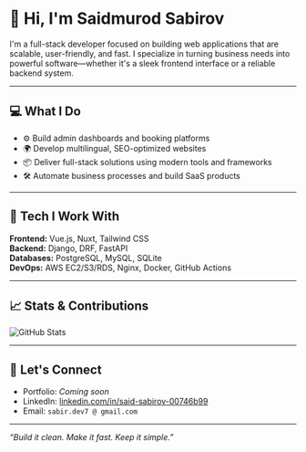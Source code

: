 # 👋 Hi, I'm Saidmurod Sabirov

I'm a full-stack developer focused on building web applications that are scalable, user-friendly, and fast. I specialize in turning business needs into powerful software—whether it's a sleek frontend interface or a reliable backend system.

---

## 💻 What I Do

- ⚙️ Build admin dashboards and booking platforms  
- 🌍 Develop multilingual, SEO-optimized websites  
- 📦 Deliver full-stack solutions using modern tools and frameworks  
- 🛠️ Automate business processes and build SaaS products

---

## 🧰 Tech I Work With

**Frontend:** Vue.js, Nuxt, Tailwind CSS  
**Backend:** Django, DRF, FastAPI  
**Databases:** PostgreSQL, MySQL, SQLite  
**DevOps:** AWS EC2/S3/RDS, Nginx, Docker, GitHub Actions

---

## 📈 Stats & Contributions
![GitHub Stats](https://github-readme-stats.vercel.app/api?username=SDSabirov&show_icons=true&theme=tokyonight)

---

## 🤝 Let's Connect

- Portfolio: _Coming soon_  
- LinkedIn: [linkedin.com/in/said-sabirov-00746b99](https://www.linkedin.com/in/said-sabirov-00746b99/)  
- Email: `sabir.dev7 @ gmail.com`

---

_“Build it clean. Make it fast. Keep it simple.”_
